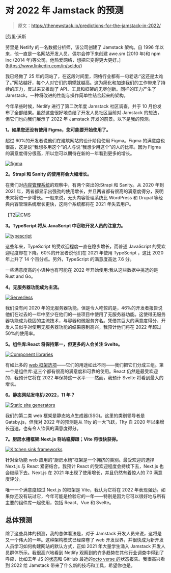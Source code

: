 # 对 2022 年 Jamstack 的预测

> 原文：<https://thenewstack.io/predictions-for-the-jamstack-in-2022/>

[](https://www.linkedin.com/in/seldo/)

 [劳里·沃斯

劳里是 Netlify 的一名数据分析师，该公司创建了 Jamstack 架构。自 1996 年以来，他一直是一名网站开发人员，偶尔会停下来创建 awe.sm (2010 年)和 npm Inc (2014 年)等公司。他热爱网络，想把它变得更大更好。](https://www.linkedin.com/in/seldo/) [](https://www.linkedin.com/in/seldo/)

我已经做了 25 年的网站了，在这段时间里，网络行业都有一句老话:“这还是太难了。”网站越好，每个人对它们的期望就越高。这为简化和加速我们的工作带来了持续的压力，反过来又推动了 API、工具和框架的无尽创新。同样的压力产生了 Jamstack，一种将改进的性能与操作简单性结合起来的架构。

今年早些时候，Netlify 进行了第二次年度 Jamstack 社区调查，并于 10 月份发布了全部结果。虽然这些很好地总结了开发人员社区当前对 Jamstack 的想法，但它们也向我们展示了 2022 年 Jamstack 开发的前景。以下是我的预测。

**1。如果您还没有使用 Figma，您可能要开始使用了。**

超过 60%的开发者说他们在建筑网站的设计阶段使用 Figma。Figma 的满意度也很高，这是说“我想多用这个”的人与说“我想少用这个”的人的比率。因为 Figma 的满意度得分很高，所以您可以期待在新的一年看到更多的增长。

[![figma](img/10114c49a569edfe635ef879df991040.png)](https://cdn.thenewstack.io/media/2021/12/7e3ea4c5-image2.png)

**2。Strapi 和 Sanity 的使用将会大幅增长。**

在我们对[内容管理系统](https://jamstack.org/survey/2021/#choices-cms)的观察中，有两个突出的:Strapi 和 Sanity。从 2020 年到 2021 年，两者都显示出强劲的使用增长，并且两者都有很高的满意度得分，表明未来将进一步增长。一般来说，无头内容管理系统比 WordPress 和 Drupal 等经典内容管理系统增长更快，这两个系统都将在 2021 年失去用户。

【T2![CMS](img/187728cfa4a0e86cde57eba3bfcfe0a1.png)

**3。TypeScript 将从 JavaScript 中窃取开发人员的注意力。**

[![typescript](img/5b0b73ddb20286e2525a0b772368fae6.png)](https://cdn.thenewstack.io/media/2021/12/7a42deb7-image1.png)

这些年来，TypeScript 的受欢迎程度一直在稳步增长，而普通 JavaScript 的受欢迎程度却在下降。60%的开发者说他们在 2021 年使用 TypeScript ，这比 2020 年上升了 14 个百分点。另外，TypeScript 的满意度高达 7.6 分。

一些满意度高的小语种也有可能在 2022 年开始使用:我从这些数据中挑选的是 Rust and Go。

**4。无服务器功能成为主流。**

[![Serverless](img/2b82c260319cb8f981bae0d9d7eab78e.png)](https://cdn.thenewstack.io/media/2021/12/6af168c7-image4.png)

我们没有问 2020 年的无服务器功能，但是令人吃惊的是，46%的开发者报告说他们在过去的一年中至少在他们的一些项目中使用了无服务器功能。这使得无服务器功能成为稳固的主流技术，与容器和微服务齐名。凭借其巨大的满意度得分，开发人员似乎对使用无服务器功能的结果感到高兴，我预计他们将在 2022 年超过 50%的使用率。

**5。组件库:React 将保持第一，但更多的人会关注 Svelte。**

[![Component libraries](img/cd215b017c1adf1dca21558db9a52737.png)](https://cdn.thenewstack.io/media/2021/12/80e19bb8-image5.png)

有如此多的 [web 框架选项](https://jamstack.org/survey/2021/#choices-frameworks)——它们的用途如此不同——我们把它们分成三组。第一个是组件库:这三个都有很高的满意度和可靠的使用。React 仍然是最受欢迎的，我预计它将在 2022 年保持这一水平——然而，我预计 Svelte 将看到最大的增长。

**6。静态网站发电机:2022，11 年？**

[![Static site generators](img/c33dc53647348eea89c1d71cf8e4e5d1.png)](https://cdn.thenewstack.io/media/2021/12/b248349f-image8.png)

我们的第二类 web 框架是静态站点生成器(SSG)。这里的类别领导者是 Gatsby.js，但我对 2022 年的预测是从 11ty 的一大飞跃，11ty 自 2020 年以来增长迅速，也有令人钦佩的满意度得分。

**7。厨房水槽框架:Next.js 将站稳脚跟；Vite 将很快获得。**

[![Kitchen sink frameworks](img/7fdf68f0cc8b0911a7700828f4899042.png)](https://cdn.thenewstack.io/media/2021/12/2452b300-image3.png)

针对全功能 web 应用的“厨房水槽”框架是一个拥挤的类别。最受欢迎的选择 Next.js 与 React 紧密结合。我预计 React 的受欢迎程度会持续下去，Next.js 也会继续下去。Next.js 在 2021 年出现了使用增长，并且仍然有着惊人的 7.0 满意度评分。

唯一一个满意度超过 Next.js 的框架是 Vite，我认为它将在 2022 年表现强劲。如果你还没有玩过它，今年可能是检验它的一年——特别是因为它可以很好地与所有主要的组件库一起使用，包括 React、Vue 和 Svelte。

## 总体预测

除了这些具体的预测，我的总体看法是，对于 Jamstack 开发人员来说，这将是又一个伟大的一年。这种架构模式已经席卷了 web 开发世界，并很快成为新开发人员学习如何构建网站的默认方式，正如 2021 年大量学生涌入 Jamstack 开发人员群体所示。我很高兴地看到 Netlify 观察到的许多趋势在其他行业调查中得到了呼应，比如去年 JS 的[状态](https://2020.stateofjs.com/en-US/)和 GitHub 最近的[octo verse 的](https://octoverse.github.com/)状态报告。我很高兴看到 2022 给 Jamstack 带来了什么新的技巧和工具，希望你也是。

<svg xmlns:xlink="http://www.w3.org/1999/xlink" viewBox="0 0 68 31" version="1.1"><title>Group</title> <desc>Created with Sketch.</desc></svg>